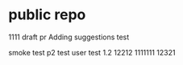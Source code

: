 # public repo
1111
draft pr
Adding suggestions
test

smoke test p2
test user
test 1.2
12212
1111111
12321
